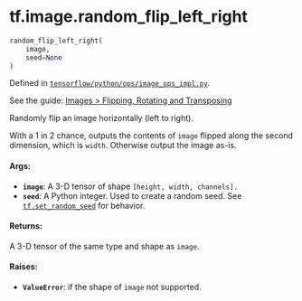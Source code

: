 <div itemscope itemtype="http://developers.google.com/ReferenceObject">
<meta itemprop="name" content="tf.image.random_flip_left_right" />
</div>

# tf.image.random_flip_left_right

``` python
random_flip_left_right(
    image,
    seed=None
)
```



Defined in [`tensorflow/python/ops/image_ops_impl.py`](https://www.tensorflow.org/code/tensorflow/python/ops/image_ops_impl.py).

See the guide: [Images > Flipping, Rotating and Transposing](../../../../api_guides/python/image.md#Flipping_Rotating_and_Transposing)

Randomly flip an image horizontally (left to right).

With a 1 in 2 chance, outputs the contents of `image` flipped along the
second dimension, which is `width`.  Otherwise output the image as-is.

#### Args:

* <b>`image`</b>: A 3-D tensor of shape `[height, width, channels].`
* <b>`seed`</b>: A Python integer. Used to create a random seed. See
    [`tf.set_random_seed`](../../tf/set_random_seed.md)
    for behavior.


#### Returns:

  A 3-D tensor of the same type and shape as `image`.


#### Raises:

* <b>`ValueError`</b>: if the shape of `image` not supported.